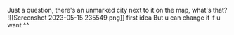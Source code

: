 Just a question, there's an unmarked city next to it on the map, what's that?
![[Screenshot 2023-05-15 235549.png]] first idea
But u can change it if u want ^^